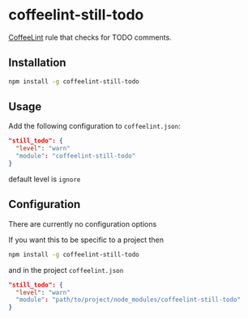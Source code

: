 coffeelint-still-todo
==============================

[CoffeeLint](http://www.coffeelint.org) rule that checks for TODO comments.

Installation
------------

```sh
npm install -g coffeelint-still-todo
```

Usage
-----

Add the following configuration to `coffeelint.json`:

```json
"still_todo": {
  "level": "warn"
  "module": "coffeelint-still-todo"
}
```

default level is `ignore`

Configuration
-------------

There are currently no configuration options

If you want this to be specific to a project then

```sh
npm install -g coffeelint-still-todo
```

and in the project `coffeelint.json`

```json
"still_todo": {
  "level": "warn"
  "module": "path/to/project/node_modules/coffeelint-still-todo"
}
```
